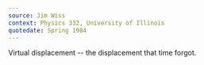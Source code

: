 ```yaml
---
source: Jim Wiss
context: Physics 332, University of Illinois
quotedate: Spring 1984
---
```

Virtual displacement -- the displacement that time forgot.
